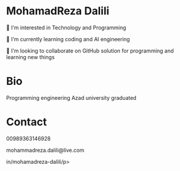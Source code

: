<!DOCTYPE html>
<html>

<body>
  <h1>MohamadReza Dalili</h1>
<p>👀 I'm interested in Technology and Programming</p>
<p>🌱 I'm currently learning coding and AI engineering</p>
<p>💞️ I'm looking to collaborate on GitHub solution for programming and learning new things</p>

<h1>Bio</h1>
<p>Programming engineering Azad university graduated</p>

<h1>Contact</h1>
<p>00989363146928</p>
<p>mohammadreza.dalili@live.com</p>
<p>in/mohamadreza-dalili/p>
</body>
</html>
